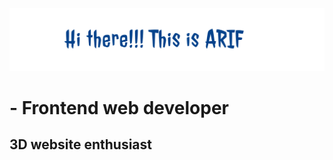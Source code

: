 ![](https://github.com/arif013/arif013/blob/main/arif013.png)
<div class='center'>
  <h1>- Frontend web developer </h1>
</div>

## 3D website enthusiast

<!--
**arif013/arif013** is a ✨ _special_ ✨ repository because its `README.md` (this file) appears on your GitHub profile.

Here are some ideas to get you started:

- 🔭 I’m currently working on ...
- 🌱 I’m currently learning ...
- 👯 I’m looking to collaborate on ...
- 🤔 I’m looking for help with ...
- 💬 Ask me about ...
- 📫 How to reach me: ...
- 😄 Pronouns: ...
- ⚡ Fun fact: ...
-->
